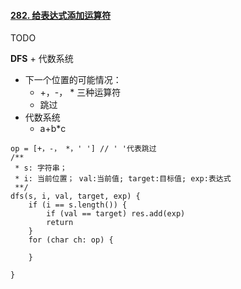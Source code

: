 #### [282. 给表达式添加运算符](https://leetcode.cn/problems/expression-add-operators/)

TODO

**DFS** + 代数系统

- 下一个位置的可能情况：
  - +，-， \* 三种运算符
  - 跳过
- 代数系统
  - a+b\*c

```
op = [+，-， *，' '] // ' '代表跳过
/**
 * s: 字符串；
 * i: 当前位置； val:当前值; target:目标值; exp:表达式
 **/
dfs(s, i, val, target, exp) {
	if (i == s.length()) {
		if (val == target) res.add(exp)
		return
	}
	for (char ch: op) {

	}

}
```
